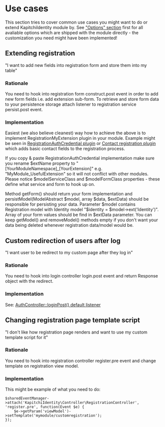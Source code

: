Use cases
=========

This section tries to cover common use cases you might want to do or extend KapitchiIdentity module by.
See ["Options" section](https://github.com/kapitchi/KapitchiIdentity/blob/master/README.md) first for all avaliable options which are shipped with the module directly - the customization you need might have been implemented!


Extending registration
----------------------

"I want to add new fields into registration form and store them into my table"

### Rationale
You need to hook into registration form construct.post event in order to add new form fields i.e. add extension sub-form.
To retrieve and store form data to your persistence storage attach listener to registration service persist.post event.

### Implementation
Easiest (we also believe cleanest) way how to achieve the above is to implement RegistrationMyExtension plugin in your module. Example might be seen in [RegistrationAuthCredential plugin](https://github.com/kapitchi/KapitchiIdentity/blob/master/src/KapitchiIdentity/Plugin/RegistrationAuthCredential.php) or [Contact registration plugin](https://github.com/kapitchi/KapitchiContactIdentity/blob/master/src/KapitchiContactIdentity/Plugin/Registration.php) which adds basic contact fields to the registration process.

If you copy & paste RegistrationAuthCredential implementation make sure you rename $extName property to "[YourModuleNamespace]_[YourExtension]" e.g. "MyModule_UsefulExtension" so it will not conflict with other modules.
Please notice $modelServiceClass and $modelFormClass properties - these define what service and form to hook up on.  

Method getForm() should return your form implementation and persistModel(ModelAbstract $model, array $data, $extData) should be responsible for persisting your data.
Parameter $model contains Registration model with Identity model "$identity = $model->ext('Identity')". Array of your form values should be find in $extData parameter.
You can keep getModel() and removeModel() methods empty if you don't want your data being deleted whenever registration data/model would be. 


Custom redirection of users after log
-------------------------------------

"I want user to be redirect to my custom page after they log in"

### Rationale
You need to hook into login controller login.post event and return Response object with the redirect.

### Implementation

See: [AuthController::loginPost() default listener](https://github.com/kapitchi/KapitchiIdentity/blob/master/src/KapitchiIdentity/Controller/AuthController.php)


Changing registration page template script
------------------------------------------

"I don't like how registration page renders and want to use my custom template script for it"

### Rationale
You need to hook into registration controller register.pre event and change template on registration view model.

### Implementation
This might be example of what you need to do:

```
$sharedEventManager->attach('KapitchiIdentity\Controller\RegistrationController', 'register.pre', function(Event $e) {
    $e->getParam('viewModel')->setTemplate('mymodule/customregistration');
});
```

